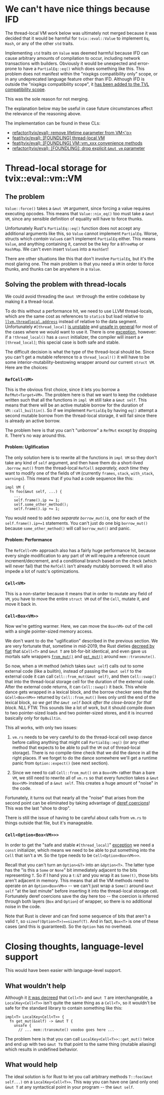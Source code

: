 # We can't have nice things because IFD

The thread-local VM work below was ultimately not merged because it
was decided that it would be harmful for `tvix::eval::Value` to
implement `Eq`, `Hash`, or any of the other `std` traits.

Implementing `std` traits on `Value` was deemed harmful because IFD
can cause arbitrary amounts of compilation to occur, including
network transactions with builders.  Obviously it would be
unexpected and error-prone to have a `PartialEq::eq()` which does
something like this.  This problem does not manifest within the
"nixpkgs compatibility only" scope, or in any undeprecated language
feature other than IFD.  Although IFD is outside the "nixpkgs
compatibility scope", it [has been added to the TVL compatibility
scope](https://cl.tvl.fyi/c/depot/+/7193/comment/3418997b_0dbd0b65/).

This was the sole reason for not merging.

The explanation below may be useful in case future circumstances
affect the relevance of the reasoning above.

The implementation can be found in these CLs:

- [refactor(tvix/eval): remove lifetime parameter from VM<'o>](https://cl.tvl.fyi/c/depot/+/7194)
- [feat(tvix/eval): [FOUNDLING] thread-local VM](https://cl.tvl.fyi/c/depot/+/7195)
- [feat(tvix/eval): [FOUNDLING] VM::vm_xxx convenience methods](https://cl.tvl.fyi/c/depot/+/7196)
- [refactor(tvix/eval): [FOUNDLING]: drop explicit `&mut vm` parameter](https://cl.tvl.fyi/c/depot/+/7197)

# Thread-local storage for tvix::eval::vm::VM

## The problem

`Value::force()` takes a `&mut VM` argument, since forcing a value
requires executing opcodes.  This means that `Value::nix_eq()` too
must take a `&mut VM`, since any sensible definition of equality
will have to force thunks.

Unfortunately Rust's `PartialEq::eq()` function does not accept any
additional arguments like this, so `Value` cannot implement
`PartialEq`.  Worse, structs which *contain* `Value`s can't
implement `PartialEq` either.  This means `Value`, and anything
containing it, cannot be the key for a `BTreeMap` or `HashMap`.  We
can't even insert `Value`s into a `HashSet`!

There are other situations like this that don't involve `PartialEq`,
but it's the most glaring one.  The main problem is that you need a
`VM` in order to force thunks, and thunks can be anywhere in a
`Value`.

## Solving the problem with thread-locals

We could avoid threading the `&mut VM` through the entire codebase
by making it a thread-local.

To do this without a performance hit, we need to use LLVM
thread-locals, which are the same cost as references to `static`s
but load relative to
[`llvm.threadlocal.address`][threadlocal-intrinsic] instead of
relative to the data segment.  Unfortunately `#[thread_local]` [is
unstable][thread-local-unstable] and [unsafe in
general][thread-local-unsafe] for most of the cases where we would
want to use it.  There is one [exception][tls-const-init], however:
if a `!thread_local()` has a `const` initializer, the compiler will
insert a `#[thread_local]`; this special case is both safe and
stable.

The difficult decision is what the type of the thread-local should
be.  Since you can't get a mutable reference to a `thread_local!()`
it will have to be some interior-mutability-bestowing wrapper around
our current `struct VM`.  Here are the choices:

### `RefCell<VM>`

This is the obvious first choice, since it lets you borrow a
`RefMut<Target=VM>`.  The problem here is that we want to keep the
codebase written such that all the functions in `impl VM` still take
a `&mut self`.  This means that there will be an active mutable
borrow for the duration of `VM::call_builtin()`.  So if we implement
`PartialEq` by having `eq()` attempt a second mutable borrow from
the thread-local storage, it will fail since there is already an
active borrow.

The problem here is that you can't "unborrow" a `RefMut` except by
dropping it.  There's no way around this.

#### Problem: Uglification

The only solution here is to rewrite all the functions in `impl VM`
so they don't take any kind of `self` argument, and then have them
do a short-lived `.borrow_mut()` from the thread-local `RefCell`
*separately, each time* they want to modify one of the fields of
`VM` (currently `frames`, `stack`, `with_stack`, `warnings`).  This
means that if you had a code sequence like this:

```
impl VM {
  fn foo(&mut self, ...) {
    ...
    self.frame().ip += 1;
    self.some_other_method();
    self.frame().ip += 1;
```

You would need to add *two separate `borrow_mut()`s*, one for each
of the `self.frame().ip+=1` statements.  You can't just do one big
`borrow_mut()` because `some_other_method()` will call
`borrow_mut()` and panic.

#### Problem: Performance

The `RefCell<VM>` approach also has a fairly huge performance hit,
because every single modification to any part of `VM` will require a
reference count increment/decrement, and a conditional branch based
on the check (which will never fail) that the `RefCell` isn't
already mutably borrowed.  It will also impede a lot of rustc's
optimizations.

### `Cell<VM>`

This is a non-starter because it means that in order to mutate any
field of `VM`, you have to move the entire `struct VM` out of the
`Cell`, mutate it, and move it back in.

### `Cell<Box<VM>>`

Now we're getting warmer.  Here, we can move the `Box<VM>` out of
the cell with a single pointer-sized memory access.

We don't want to do the "uglification" described in the previous
section.  We are very fortunate that, sometime in mid-2019, the Rust
dieties [decreed by fiat][fiat-decree] that `&Cell<T>` and `&mut T`
are bit-for-bit identical, and even gave us mortals safe wrappers
[`from_mut()`][from_mut] and [`get_mut()`][get_mut] around
`mem::transmute()`.

So now, when a `VM` method (which takes `&mut self`) calls out to
some external code (like a builtin), instead of passing the `&mut
self` to the external code it can call `Cell::from_mut(&mut self)`,
and then `Cell::swap()` that into the thread-local storage cell for
the duration of the external code.  After the external code returns,
it can `Cell::swap()` it back.  This whole dance gets wrapped in a
lexical block, and the borrow checker sees that the `&Cell<Box<VM>>`
returned by `Cell::from_mut()` lives only until the end of the
lexical block, *so we get the `&mut self` back after the close-brace
for that block*.  NLL FTW.  This sounds like a lot of work, but it
should compile down to two pointer-sized loads and two pointer-sized
stores, and it is incurred basically only for `OpBuiltin`.

This all works, with only two issues:

1. `vm.rs` needs to be very careful to do the thread-local cell swap
   dance before calling anything that might call `PartialEq::eq()`
   (or any other method that expects to be able to pull the `VM` out
   of thread-local storage).  There is no compile-time check that we
   did the dance in all the right places.  If we forget to do the
   dance somewhere we'll get a runtime panic from `Option::expect()`
   (see next section).

2. Since we need to call `Cell::from_mut()` on a `Box<VM>` rather
   than a bare `VM`, we still need to rewrite all of `vm.rs` so that
   every function takes a `&mut Box<VM>` instead of a `&mut self`.
   This creates a huge amount of "noise" in the code.

Fortunately, it turns out that nearly all the "noise" that arises
from the second point can be eliminated by taking advantage of
[deref coercions][deref-coercions]!  This was the last "shoe to
drop".

There is still the issue of having to be careful about calls from
`vm.rs` to things outside that file, but it's manageable.

### `Cell<Option<Box<VM>>>`

In order to get the "safe and stable `#[thread_local]`"
[exception][tls-const-init] we need a `const` initializer, which
means we need to be able to put something into the `Cell` that isn't
a `VM`.  So the type needs to be `Cell<Option<Box<VM>>>`.

Recall that you can't turn an `Option<&T>` into an `&Option<T>`.
The latter type has the "is this a `Some` or `None`" bit immediately
adjacent to the bits representing `T`.  So if I hand you a `t:&T`
and you wrap it as `Some(t)`, those bits aren't adjacent in memory.
This means that all the VM methods need to operate on an
`Option<Box<VM>>` -- we can't just wrap a `Some()` around `&mut
self` "at the last minute" before inserting it into the thread-local
storage cell.  Fortunately deref coercions save the day here too --
the coercion is inferred through both layers (`Box` and `Option`) of
wrapper, so there is no additional noise in the code.

Note that Rust is clever and can find some sequence of bits that
aren't a valid `T`, so `sizeof(Option<T>)==sizeof(T)`.  And in fact,
`Box<T>` is one of these cases (and this is guaranteed).  So the
`Option` has no overhead.

# Closing thoughts, language-level support

This would have been easier with language-level support.

## What wouldn't help

Although it [it was decreed][fiat-decree] that `Cell<T>` and `&mut
T` are interchangeable, a `LocalKey<Cell<T>>` isn't quite the same
thing as a `Cell<T>`, so it wouldn't be safe for the standard
library to contain something like this:

```
impl<T> LocalKey<Cell<T>> {
  fn get_mut(&self) -> &mut T {
    unsafe {
      // ... mem::transmute() voodoo goes here ...
```

The problem here is that you can call `LocalKey<Cell<T>>::get_mut()` twice and
end up with two `&mut T`s that point to the same thing (mutable aliasing) which
results in undefined behavior.

## What would help

The ideal solution is for Rust to let you call arbitrary methods
`T::foo(&mut self...)` on a `LocalKey<Cell<T>>`.  This way you can
have one (and only one) `&mut T` at any syntactical point in your
program -- the `&mut self`.


[tls-const-init]: https://github.com/rust-lang/rust/pull/90774
[thread-local-unstable]: https://github.com/rust-lang/rust/issues/29594
[thread-local-unsafe-generally]: https://github.com/rust-lang/rust/issues/54366
[fiat-decree]: https://github.com/rust-lang/rust/issues/43038
[from_mut]: https://doc.rust-lang.org/stable/std/cell/struct.Cell.html#method.from_mut
[get_mut]: https://doc.rust-lang.org/stable/std/cell/struct.Cell.html#method.get_mut
[thread-local-unsafe]: [https://github.com/rust-lang/rust/issues/54366]
[deref-coercions]: https://doc.rust-lang.org/book/ch15-02-deref.html#implicit-deref-coercions-with-functions-and-methods
[threadlocal-intrinsic]: https://llvm.org/docs/LangRef.html#llvm-threadlocal-address-intrinsic
